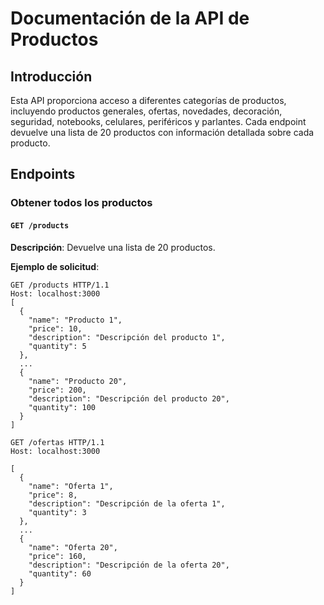 # Documentación de la API de Productos

## Introducción

Esta API proporciona acceso a diferentes categorías de productos, incluyendo productos generales, ofertas, novedades, decoración, seguridad, notebooks, celulares, periféricos y parlantes. Cada endpoint devuelve una lista de 20 productos con información detallada sobre cada producto.

## Endpoints

### Obtener todos los productos

#### `GET /products`

**Descripción**: Devuelve una lista de 20 productos.

**Ejemplo de solicitud**:
```http
GET /products HTTP/1.1
Host: localhost:3000
[
  {
    "name": "Producto 1",
    "price": 10,
    "description": "Descripción del producto 1",
    "quantity": 5
  },
  ...
  {
    "name": "Producto 20",
    "price": 200,
    "description": "Descripción del producto 20",
    "quantity": 100
  }
]

GET /ofertas HTTP/1.1
Host: localhost:3000

[
  {
    "name": "Oferta 1",
    "price": 8,
    "description": "Descripción de la oferta 1",
    "quantity": 3
  },
  ...
  {
    "name": "Oferta 20",
    "price": 160,
    "description": "Descripción de la oferta 20",
    "quantity": 60
  }
]



